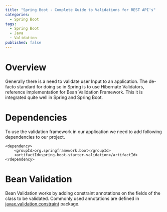 ```yaml
---
title: "Spring Boot - Complete Guide to Validations for REST API's"
categories:
  - Spring Boot
tags:
  - Spring Boot
  - Java
  - Validation
published: false
---
```


# Overview
Generally there is a need to validate user Input to an application. The de-facto standard for doing so in Spring is to use Hibernate Validators, reference implementation for Bean Validation Framework. This it is integrated quite well in Spring and Spring Boot.

# Dependencies
To use the validation framework in our application we need to add following dependencies to our project.

``` maven
<dependency> 
    <groupId>org.springframework.boot</groupId> 
    <artifactId>spring-boot-starter-validation</artifactId> 
</dependency>
```

# Bean Validation
Bean Validation works by adding constraint annotations on the fields of the class to be validated. Commonly used annotations are defined in [javax.validation.constraint](https://docs.jboss.org/hibernate/beanvalidation/spec/2.0/api/javax/validation/constraints/package-summary.html) package.



